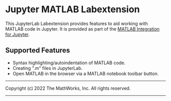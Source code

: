# Jupyter MATLAB Labextension

This JupyterLab Labextension provides features to aid working
with MATLAB code in Jupyter. It is provided as
part of the [MATLAB Integration for Jupyter](../../README.md).

## Supported Features
* Syntax highlighting/autoindentation of MATLAB code.
* Creating ".m" files in JupyterLab. 
* Open MATLAB in the browser via a MATLAB notebook toolbar button.

----

Copyright (c) 2022 The MathWorks, Inc. All rights reserved.

----
